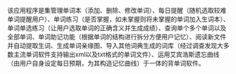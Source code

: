 该应用程序是集管理单词本（添加、删除、修改单词）、每日提醒（随机选取较难单词提醒用户）、单词练习（是否掌握，如未掌握则将未掌握的单词加入生词本）、单词单选练习（让用户选取单词的正确含义并生成成绩）、查询单个多个单词以及全部单词、单词助记功能（根据单词的结构进行拆分方便用户记忆）、阅读新文件并自动提取生词、生成单词亲缘图、导入其他词典生成的词库（经过调查发现大多数主流单词软件支持输出xml以及txt格式的单词文件）、运用艾宾浩斯遗忘曲线（由用户自身设定每日预期，为其构造记忆曲线）于一体的背单词软件。
